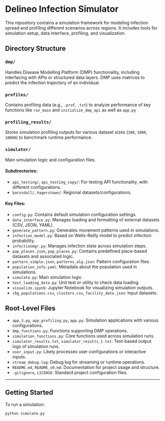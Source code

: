 # Delineo Infection Simulator

This repository contains a simulation framework for modeling infection spread and profiling different scenarios across regions. It includes tools for simulation setup, data interface, profiling, and visualization.

## Directory Structure

### `dmp/`
Handles Disease Modelling Platform (DMP) functionality, including interfacing with APIs or structured data layers. DMP uses matrices to predict the infection trajectory of an individual. 

### `profiles/`
Contains profiling data (e.g., `.prof`, `.txt`) to analyze performance of key functions like `run_main` and `initialize_dmp_api` as well as `app.py`

### `profiling_results/`
Stores simulation profiling outputs for various dataset sizes (`100`, `1000`, `10000`) to benchmark runtime performance.

### `simulator/`
Main simulation logic and configuration files.

#### Subdirectories:
- `api_testing/`, `api_testing_copy/`: For testing API functionality, with different configurations.
- `barnsdall/`, `hagerstown/`: Regional datasets/configurations.

#### Key Files:
- `config.py`: Contains default simulation configuration settings.
- `data_interface.py`: Manages loading and formatting of external datasets (CSV, JSON, YAML).
- `generate_pattern.py`: Generates movement patterns used in simulations.
- `infection_model.py`: Based on Wells-Reilly model to predict infection probability.
- `infectionmgr.py`: Manages infection state across simulation steps.
- `pap_places.json`, `pap_places.py`: Contains predefined place-based datasets and associated logic.
- `pattern_simple.json`, `patterns_alg.json`: Pattern configuration files.
- `population_info.yaml`: Metadata about the population used in simulations.
- `simulate.py`: Main simulation logic
- `test_loading_data.py`: Unit test or utility to check data loading.
- `visualize.ipynb`: Jupyter Notebook for visualizing simulation outputs.
- `cbg_populations.csv`, `clusters.csv`, `facility_data.json`: Input datasets.

## Root-Level Files

- `app_3.py`, `app_profiling.py`, `app.py`: Simulation applications with various configurations.
- `dmp_functions.py`: Functions supporting DMP operations.
- `simulation_functions.py`: Core functions used across simulation runs.
- `simulator_results.txt`, `simulator_results_1.txt`: Text-based output logs of simulation runs.
- `user_input.py`: Likely processes user configurations or interactive inputs.
- `stream_debug.log`: Debug log for streaming or runtime operations.
- `README.md`, `README_v0.md`: Documentation for project usage and structure.
- `.gitignore`, `LICENSE`: Standard project configuration files.

---

## Getting Started

To run a simulation:

```bash
python simulate.py
